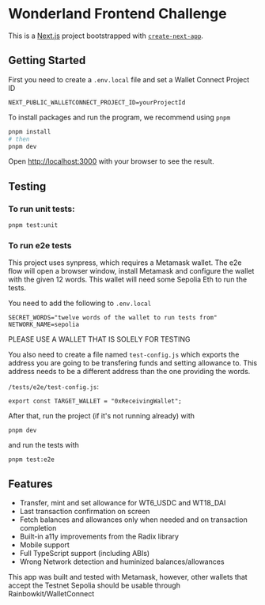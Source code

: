 # Wonderland Frontend Challenge

This is a [Next.js](https://nextjs.org/) project bootstrapped with [`create-next-app`](https://github.com/vercel/next.js/tree/canary/packages/create-next-app).

## Getting Started

First you need to create a `.env.local` file and set a Wallet Connect Project ID

```
NEXT_PUBLIC_WALLETCONNECT_PROJECT_ID=yourProjectId
```

To install packages and run the program, we recommend using `pnpm`

```bash
pnpm install
# then
pnpm dev
```

Open [http://localhost:3000](http://localhost:3000) with your browser to see the result.

## Testing

### To run unit tests:

```bash
pnpm test:unit
```

### To run e2e tests

This project uses synpress, which requires a Metamask wallet. The e2e flow will open a browser window, install Metamask and configure the wallet with the given 12 words. This wallet will need some Sepolia Eth to run the tests.

You need to add the following to `.env.local`

```
SECRET_WORDS="twelve words of the wallet to run tests from"
NETWORK_NAME=sepolia
```

PLEASE USE A WALLET THAT IS SOLELY FOR TESTING

You also need to create a file named `test-config.js` which exports the address you are going to be transfering funds and setting allowance to. This address needs to be a different address than the one providing the words.

`/tests/e2e/test-config.js`:

```
export const TARGET_WALLET = "0xReceivingWallet";
```

After that, run the project (if it's not running already) with

```
pnpm dev
```

and run the tests with

```
pnpm test:e2e
```

## Features

- Transfer, mint and set allowance for WT6_USDC and WT18_DAI
- Last transaction confirmation on screen
- Fetch balances and allowances only when needed and on transaction completion
- Built-in a11y improvements from the Radix library
- Mobile support
- Full TypeScript support (including ABIs)
- Wrong Network detection and huminized balances/allowances

This app was built and tested with Metamask, however, other wallets that accept the Testnet Sepolia should be usable through Rainbowkit/WalletConnect

